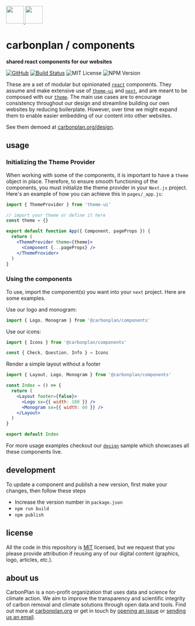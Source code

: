 <p align='left'>
  <a href='https://carbonplan.org/#gh-light-mode-only'>
    <img
      src='https://carbonplan-assets.s3.amazonaws.com/monogram/dark-small.png'
      height='48px'
    />
  </a>
  <a href='https://carbonplan.org/#gh-dark-mode-only'>
    <img
      src='https://carbonplan-assets.s3.amazonaws.com/monogram/light-small.png'
      height='48px'
    />
  </a>
</p>

# carbonplan / components

**shared react components for our websites**

[![GitHub][github-badge]][github]
[![Build Status]][actions]
![MIT License][]
![NPM Version][]

[github]: https://github.com/carbonplan/components
[github-badge]: https://badgen.net/badge/-/github?icon=github&label
[build status]: https://github.com/carbonplan/components/actions/workflows/main.yml/badge.svg
[actions]: https://github.com/carbonplan/components/actions/workflows/main.yml
[mit license]: https://badgen.net/badge/license/MIT/blue
[npm version]: https://img.shields.io/npm/v/@carbonplan/components

These are a set of modular but opinionated [`react`](https://github.com/facebook/react) components. They assume and make extensive use of [`theme-ui`](https://github.com/system-ui/theme-ui) and [`next`](https://github.com/vercel/next.js), and are meant to be composed with our [`theme`](https://github.com/carbonplan/theme). The main use cases are to encourage consistency throughout our design and streamline building our own websites by reducing boilerplate. However, over time we might expand them to enable easier embedding of our content into other websites.

See them demoed at [carbonplan.org/design](https://carbonplan.org/design).

## usage

### Initializing the Theme Provider

When working with some of the components, it is important to have a `theme` object in place. Therefore, to ensure smooth functioning of the components, you must initialize the theme provider in your `Next.js` project. Here's an example of how you can achieve this in `pages/_app.js`:

```jsx
import { ThemeProvider } from 'theme-ui'

// import your theme or define it here
const theme = {}

export default function App({ Component, pageProps }) {
  return (
    <ThemeProvider theme={theme}>
      <Component {...pageProps} />
    </ThemeProvider>
  )
}
```

### Using the components

To use, import the component(s) you want into your `next` project. Here are some examples.

Use our logo and monogram:

```jsx
import { Logo, Monogram } from '@carbonplan/components'
```

Use our icons:

```jsx
import { Icons } from '@carbonplan/components'

const { Check, Question, Info } = Icons
```

Render a simple layout without a footer

```jsx
import { Layout, Logo, Monogram } from '@carbonplan/components'

const Index = () => {
  return (
    <Layout footer={false}>
      <Logo sx={{ width: 180 }} />
      <Monogram sx={{ width: 60 }} />
    </Layout>
  )
}

export default Index
```

For more usage examples checkout our [`design`](https://github.com/carbonplan/design) sample which showcases all these components live.

## development

To update a component and publish a new version, first make your changes, then follow these steps

- Increase the version number in `package.json`
- `npm run build`
- `npm publish`

## license

All the code in this repository is [MIT](https://choosealicense.com/licenses/mit/) licensed, but we request that you please provide attribution if reusing any of our digital content (graphics, logo, articles, etc.).

## about us

CarbonPlan is a non-profit organization that uses data and science for climate action. We aim to improve the transparency and scientific integrity of carbon removal and climate solutions through open data and tools. Find out more at [carbonplan.org](https://carbonplan.org/) or get in touch by [opening an issue](https://github.com/carbonplan/components/issues/new) or [sending us an email](mailto:hello@carbonplan.org).

